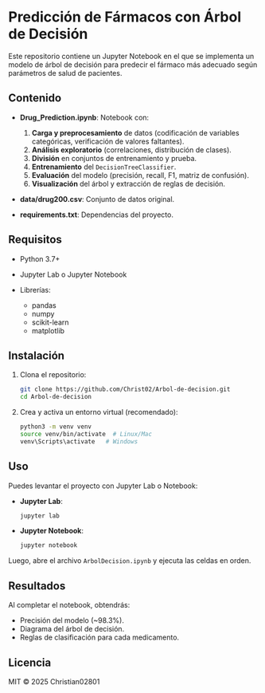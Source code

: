 # Predicción de Fármacos con Árbol de Decisión

Este repositorio contiene un Jupyter Notebook en el que se implementa un modelo de árbol de decisión para predecir el fármaco más adecuado según parámetros de salud de pacientes.

## Contenido

* **Drug\_Prediction.ipynb**: Notebook con:

  1. **Carga y preprocesamiento** de datos (codificación de variables categóricas, verificación de valores faltantes).
  2. **Análisis exploratorio** (correlaciones, distribución de clases).
  3. **División** en conjuntos de entrenamiento y prueba.
  4. **Entrenamiento** del `DecisionTreeClassifier`.
  5. **Evaluación** del modelo (precisión, recall, F1, matriz de confusión).
  6. **Visualización** del árbol y extracción de reglas de decisión.
* **data/drug200.csv**: Conjunto de datos original.
* **requirements.txt**: Dependencias del proyecto.

## Requisitos

* Python 3.7+
* Jupyter Lab o Jupyter Notebook
* Librerías:

  * pandas
  * numpy
  * scikit-learn
  * matplotlib

## Instalación

1. Clona el repositorio:

   ```bash
   git clone https://github.com/Christ02/Arbol-de-decision.git
   cd Arbol-de-decision
   ```

2. Crea y activa un entorno virtual (recomendado):

   ```bash
   python3 -m venv venv
   source venv/bin/activate  # Linux/Mac
   venv\Scripts\activate   # Windows
   ```

## Uso

Puedes levantar el proyecto con Jupyter Lab o Notebook:

* **Jupyter Lab**:

  ```bash
  jupyter lab
  ```

* **Jupyter Notebook**:

  ```bash
  jupyter notebook
  ```

Luego, abre el archivo `ArbolDecision.ipynb` y ejecuta las celdas en orden.

## Resultados

Al completar el notebook, obtendrás:

* Precisión del modelo (\~98.3%).
* Diagrama del árbol de decisión.
* Reglas de clasificación para cada medicamento.

## Licencia

MIT © 2025 Christian02801

